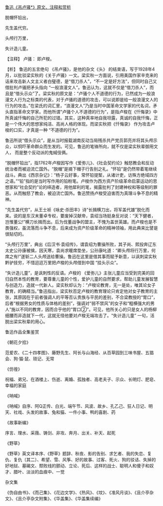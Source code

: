 [鲁迅《吊卢骚*》原文、注释和赏析](https://www.vrrw.net/wx/9305.html)

脱帽怀铅出，

先生盖代穷。

头颅行万里，

失计造儿童。

【注释】 卢骚： 即卢梭。

【析】 鲁迅的五言绝句 《吊卢骚》，是他的杂文《头》 的结束语，写于1928年4月，以批驳梁实秋的《关于卢骚》一文。梁实秋一方面说，引用美国作家辛克来的话来攻击新人文主义者白璧德，是“借刀杀人”，“不一定是好方法”，但同时自己又借批判卢骚把矛头指向 “一般浪漫文人”。鲁迅认为，这就不仅是“借刀杀人”，而且是“借头示众”了。梁实秋的原文是：“卢骚个人不道德的行为，已然成为一般浪漫文人行为之标类的代表，对于卢骚的道德的攻击，可以说即是给一般浪漫文人的行为的攻击。”在梁氏的词汇里，“浪漫文人”乃是当时中国革命文学家的代名词，矛头直指革命文学家。而他所谓“卢骚个人不道德的行为”，是指卢梭在《忏悔录》中所真诚忏悔的自己所犯的过错。其实，这种真率地自我坦露，真诚的自我忏悔，正是一个伟大的思想家纯洁、高尚人格的体现。而梁实秋把《忏悔录》 作为攻击卢梭的口实，才真是一种 “不道德的行为”。



鲁迅所说“借头示众”，是从当时报载湖南反动当局残杀共产党员郭亮并将其头颅示众，以恫吓革命群众而生发的。可见，鲁迅的笔锋所向，就不仅是梁实秋辈御用文人， 而是整个反动派的鬼蜮伎俩。

“脱帽怀铅出”，指1762年卢梭因写作《爱弥儿》、《社会契约论》触怒教会和反动统治者而被迫流亡国外。“脱帽”是摘下帽子行告别之礼。“怀铅”是仍然带着笔继续战斗。典出《西京杂记》：“杨子云好事，常怀铅提椠，从诸计吏，访殊方绝域四方之语。”“铅”指的是当时写作用的铅粉笔。卢梭作为西方资产阶级革命启蒙运动的思想家和“社会契约”论的缔造者，用他犀利的笔，揭露批判了封建神权和等级制的罪恶。从而触怒了教会，被迫流亡国外。鲁迅赞扬卢梭受迫害而为真理斗争不息的精神。

“先生盖代穷”，从王士祯《咏史·杀田丰》诗“长揖横刀出，将军盖代雄”脱化而来。说的是东汉末董卓专权，要废掉汉献帝，袁绍当场挺身反对说：“天下健者，岂惟董公!”横刀长揖而出。后为伐董战争的盟主，不愧为盖世英雄。而卢梭也是不畏强权，虽流落而斗争不息，后来成为资产阶级革命的精神领袖，用此典来比譬是很贴切的。

“头颅行万里”，典出《后汉书·袁绍传》，谓袁绍为曹操所败，其子尚、熙投奔辽东太史公孙康被擒，因天寒，袁尚求暖席垫坐，公孙康叱道：“卿头颅将行万里，何席之有!”遂斩二人头颅送给曹操。鲁迅在这里是借其事而赋予新意，以讽刺梁实秋黔驴技穷，不惜迢迢万里把卢梭的头颅借到中国 “挂头示众”。

“失计造儿童”，是讽刺性的反语。卢梭的 《爱弥儿》主张儿童应当受到完美的回归自然本性的教育，要尊重儿童的个性，爱护儿童的自然要求，帮助儿童发展智慧与创造力，造就一代新人。梁实秋却认为：“卢梭论教育，无一是处，唯其论女子教育，的确精当。”鲁迅指出，梁实秋否定卢梭的教育理论只肯定他对女子教育的主张，其原因在于前者强调人的平等否认贵族与平民的差别，不合梁教授的“胃口”，后者“根据男女的性质与体格的差别”，强调对“弱不禁风”的女子和“粗横强大的男人”施以不同的教育，因而合乎他的“胃口②”。可见，他所关心的只是女人的杨柳细腰而非造就下一代，这就无怪他要对卢梭无端攻击了。“失计造儿童” 一句，活脱出梁实秋辈的用心。

鲁迅作品全集鉴赏

《朝花夕拾》

范爱农、《二十四孝图》、藤野先生、阿长与山海经、从百草园到三味书屋、五猖会、狗·猫·鼠、琐记、无常

《仿徨》

祝福、弟兄、在酒楼上、伤逝、离婚、孤独者、高老夫子、示众、长明灯、肥皂、幸福的家庭

《呐喊》

《呐喊》自序、阿Q正传、白光、端午节、风波、故乡、孔乙己、狂人日记、明天、社戏、头发的故事、兔和猫、一件小事、鸭的喜剧、药

《故事新编》

序言、理水、采薇、铸剑、非攻、奔月、出关、补天、起死

《野草》

《野草》英文译本序、《野草》题辞、秋夜、影的告别、求乞者、我的失恋、复仇、复仇〔其二〕、希望、雪、风筝、好的故事、过客、死火、狗的驳诘、失掉的好地狱、墓碣文、颓败线的颤动、立论、死后、这样的战士、聪明人和傻子和奴才、腊叶、淡淡的血痕中、一觉

杂文集

《伪自由书》、《而己集》、《花边文学》、《热风》、《坟》、《准风月谈》、《且介亭杂文》、《且介亭杂文附集》、《华盖集》、《华盖集续编》

